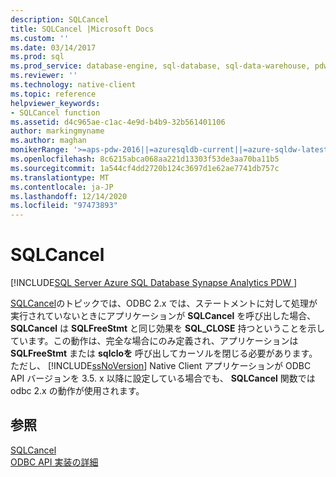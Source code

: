 ```yaml
---
description: SQLCancel
title: SQLCancel |Microsoft Docs
ms.custom: ''
ms.date: 03/14/2017
ms.prod: sql
ms.prod_service: database-engine, sql-database, sql-data-warehouse, pdw
ms.reviewer: ''
ms.technology: native-client
ms.topic: reference
helpviewer_keywords:
- SQLCancel function
ms.assetid: d4c965ae-c1ac-4e9d-b4b9-32b561401106
author: markingmyname
ms.author: maghan
monikerRange: '>=aps-pdw-2016||=azuresqldb-current||=azure-sqldw-latest||>=sql-server-2016||>=sql-server-linux-2017||=azuresqldb-mi-current'
ms.openlocfilehash: 8c6215abca068aa221d13303f53de3aa70ba11b5
ms.sourcegitcommit: 1a544cf4dd2720b124c3697d1e62ae7741db757c
ms.translationtype: MT
ms.contentlocale: ja-JP
ms.lasthandoff: 12/14/2020
ms.locfileid: "97473893"
---
```

# <a name="sqlcancel"></a>SQLCancel
[!INCLUDE[SQL Server Azure SQL Database Synapse Analytics PDW ](../../includes/applies-to-version/sql-asdb-asdbmi-asa-pdw.md)]

  [SQLCancel](../../odbc/reference/syntax/sqlcancel-function.md)のトピックでは、ODBC 2.x では、ステートメントに対して処理が実行されていないときにアプリケーションが **SQLCancel** を呼び出した場合、 **SQLCancel** は **SQLFreeStmt** と同じ効果を **SQL_CLOSE** 持つということを示しています。この動作は、完全な場合にのみ定義され、アプリケーションは **SQLFreeStmt** または **sqlcloを** 呼び出してカーソルを閉じる必要があります。 ただし、 [!INCLUDE[ssNoVersion](../../includes/ssnoversion-md.md)] Native Client アプリケーションが ODBC API バージョンを 3.5. x 以降に設定している場合でも、 **SQLCancel** 関数では odbc 2.x の動作が使用されます。  
  
## <a name="see-also"></a>参照  
 [SQLCancel](../../odbc/reference/syntax/sqlcancel-function.md)   
 [ODBC API 実装の詳細](../../relational-databases/native-client-odbc-api/odbc-api-implementation-details.md)  
  
